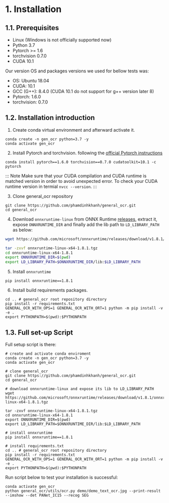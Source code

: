 # 1. Installation

## 1.1. Prerequisites

- Linux (Windows is not officially supported now)
- Python 3.7
- Pytorch >= 1.6
- torchvision 0.7.0
- CUDA 10.1

Our version OS and packages versions we used for bellow tests was:

- OS: Ubuntu 18.04
- CUDA: 10.1
- GCC (G++): 8.4.0 (CUDA 10.1 do not support for g++ version later 8)
- Pytorch: 1.6.0
- torchvision: 0.7.0

## 1.2. Installation introduction

1. Create conda virtual environment and afterward activate it.

```shell
conda create -n gen_ocr python=3.7 -y
conda activate gen_ocr
```

2. Install Pytorch and torchvision.
following the [official Pytorch instructions](https://pytorch.org/)

```shell
conda install pytorch==1.6.0 torchvision==0.7.0 cudatoolkit=10.1 -c pytorch
```

::: Note
Make sure that your CUDA compilation and CUDA runtime is matched version in order to avoid unexpected error. To check your CUDA runtime version in termial `nvcc --version`.
:::

3. Clone general_ocr repository

```shell
git clone https://github.com/phamdinhkhanh/general_ocr.git
cd general_ocr
```

4. Download `onnxruntime-linux` from ONNX Runtime [releases](https://github.com/microsoft/onnxruntime/releases/tag/v1.8.1), extract it, expose `ONNXRUNTIME_DIR` and finally add the lib path to `LD_LIBRARY_PATH` as below:

```bash
wget https://github.com/microsoft/onnxruntime/releases/download/v1.8.1/onnxruntime-linux-x64-1.8.1.tgz

tar -zxvf onnxruntime-linux-x64-1.8.1.tgz
cd onnxruntime-linux-x64-1.8.1
export ONNXRUNTIME_DIR=$(pwd)
export LD_LIBRARY_PATH=$ONNXRUNTIME_DIR/lib:$LD_LIBRARY_PATH
```

5. Install `onnxruntime`

```shell
pip install onnxruntime==1.8.1
```

6. Install build requirements packages.

```shell
cd .. # general_ocr root repository directory
pip install -r requirements.txt
GENERAL_OCR_WITH_OPS=1 GENERAL_OCR_WITH_ORT=1 python -m pip install -v -e .
export PYTHONPATH=$(pwd):$PYTHONPATH
```

## 1.3. Full set-up Script

Full setup script is there:

```shell
# create and activate conda enviroment
conda create -n gen_ocr python=3.7 -y
conda activate gen_ocr

# clone general_ocr
git clone https://github.com/phamdinhkhanh/general_ocr.git
cd general_ocr

# download onnxruntime-linux and expose its lib to LD_LIBRARY_PATH
wget https://github.com/microsoft/onnxruntime/releases/download/v1.8.1/onnxruntime-linux-x64-1.8.1.tgz

tar -zxvf onnxruntime-linux-x64-1.8.1.tgz
cd onnxruntime-linux-x64-1.8.1
export ONNXRUNTIME_DIR=$(pwd)
export LD_LIBRARY_PATH=$ONNXRUNTIME_DIR/lib:$LD_LIBRARY_PATH

# install onnxruntime
pip install onnxruntime==1.8.1

# install requirements.txt
cd .. # general_ocr root repository directory
pip install -r requirements.txt
GENERAL_OCR_WITH_OPS=1 GENERAL_OCR_WITH_ORT=1 python -m pip install -v -e .
export PYTHONPATH=$(pwd):$PYTHONPATH
```

Run script below to test your installation is successful:

```shell
conda activate gen_ocr
python general_ocr/utils/ocr.py demo/demo_text_ocr.jpg --print-result --imshow --det PANet_IC15 --recog SEG
```